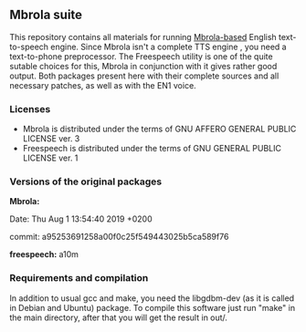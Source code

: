 
## Mbrola suite

This repository contains all materials for running [Mbrola-based](https://github.com/numediart/MBROLA) English text-to-speech engine.
Since Mbrola isn't a complete TTS engine , you need a text-to-phone preprocessor.
The Freespeech utility is one of the quite sutable choices for this,
Mbrola in conjunction with it gives rather good output.
Both packages present here with their complete sources and all necessary patches, as well as with the EN1 voice.

### Licenses

* Mbrola is distributed under the terms of GNU AFFERO GENERAL PUBLIC LICENSE ver. 3
* Freespeech is distributed under the terms of 		    GNU GENERAL PUBLIC LICENSE ver. 1

### Versions of the original packages

__Mbrola:__

Date:   Thu Aug 1 13:54:40 2019 +0200

commit: a95253691258a00f0c25f549443025b5ca589f76

__freespeech:__ a10m

### Requirements and compilation

In addition to usual gcc and make,
you need the libgdbm-dev (as it is called in Debian and Ubuntu) package.
To compile this software just run "make" in the main directory,
after that you will get the result in out/.
